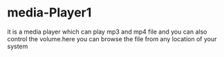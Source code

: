 # media-Player1
it is a media player which can play mp3 and mp4 file and you can also control the volume.here you can browse the file from any location of your system
